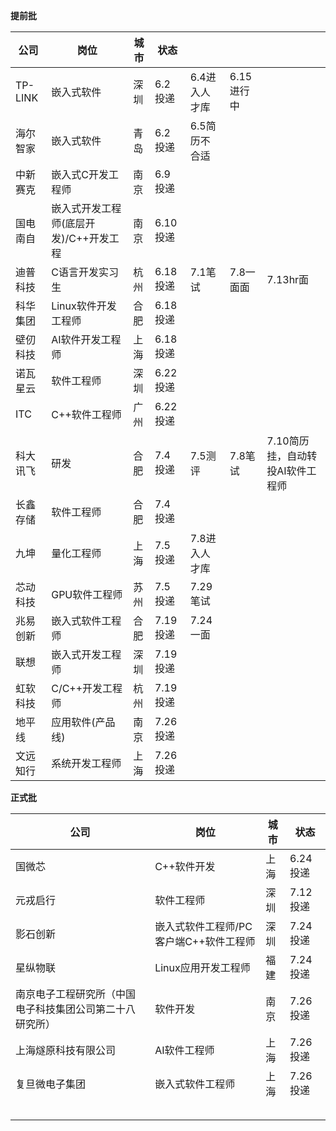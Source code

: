 **提前批**

| 公司     | 岗位                                   | 城市 | 状态     |               |            |                                  |
| -------- | -------------------------------------- | ---- | -------- | ------------- | ---------- | -------------------------------- |
| TP-LINK  | 嵌入式软件                             | 深圳 | 6.2投递  | 6.4进入人才库 | 6.15进行中 |                                  |
| 海尔智家 | 嵌入式软件                             | 青岛 | 6.2投递  | 6.5简历不合适 |            |                                  |
| 中新赛克 | 嵌入式C开发工程师                      | 南京 | 6.9投递  |               |            |                                  |
| 国电南自 | 嵌入式开发工程师(底层开发)/C++开发工程 | 南京 | 6.10投递 |               |            |                                  |
| 迪普科技 | C语言开发实习生                        | 杭州 | 6.18投递 | 7.1笔试       | 7.8一面面  | 7.13hr面                         |
| 科华集团 | Linux软件开发工程师                    | 合肥 | 6.18投递 |               |            |                                  |
| 壁仞科技 | AI软件开发工程师                       | 上海 | 6.18投递 |               |            |                                  |
| 诺瓦星云 | 软件工程师                             | 深圳 | 6.22投递 |               |            |                                  |
| ITC      | C++软件工程师                          | 广州 | 6.22投递 |               |            |                                  |
| 科大讯飞 | 研发                                   | 合肥 | 7.4投递  | 7.5测评       | 7.8笔试    | 7.10简历挂，自动转投AI软件工程师 |
| 长鑫存储 | 软件工程师                             | 合肥 | 7.4投递  |               |            |                                  |
| 九坤     | 量化工程师                             | 上海 | 7.5投递  | 7.8进入人才库 |            |                                  |
| 芯动科技 | GPU软件工程师                          | 苏州 | 7.5投递  | 7.29笔试      |            |                                  |
| 兆易创新 | 嵌入式软件工程师                       | 合肥 | 7.19投递 | 7.24一面      |            |                                  |
| 联想     | 嵌入式开发工程师                       | 深圳 | 7.19投递 |               |            |                                  |
| 虹软科技 | C/C++开发工程师                        | 杭州 | 7.19投递 |               |            |                                  |
| 地平线   | 应用软件(产品线)                       | 南京 | 7.26投递 |               |            |                                  |
| 文远知行 | 系统开发工程师                         | 上海 | 7.26投递 |               |            |                                  |

**正式批**

| 公司                                                     | 岗位                                   | 城市 | 状态     |
| -------------------------------------------------------- | -------------------------------------- | ---- | -------- |
| 国微芯                                                   | C++软件开发                            | 上海 | 6.24投递 |
| 元戎启行                                                 | 软件工程师                             | 深圳 | 7.12投递 |
| 影石创新                                                 | 嵌入式软件工程师/PC客户端C++软件工程师 | 深圳 | 7.24投递 |
| 星纵物联                                                 | Linux应用开发工程师                    | 福建 | 7.24投递 |
| 南京电子工程研究所（中国电子科技集团公司第二十八研究所） | 软件开发                               | 南京 | 7.26投递 |
| 上海燧原科技有限公司                                     | AI软件工程师                           | 上海 | 7.26投递 |
| 复旦微电子集团                                           | 嵌入式软件工程师                       | 上海 | 7.26投递 |
|                                                          |                                        |      |          |
|                                                          |                                        |      |          |
|                                                          |                                        |      |          |
|                                                          |                                        |      |          |
|                                                          |                                        |      |          |